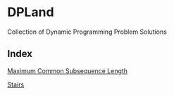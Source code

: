 # DPLand
Collection of Dynamic Programming Problem Solutions

## Index
[Maximum Common Subsequence Length](MaxCommonSubSeqLen.cpp)

[Stairs](Stairs.cpp)
